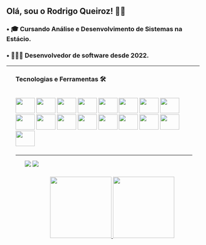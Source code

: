 ## Olá, sou o Rodrigo Queiroz! 👋🏻

### • 🎓 Cursando Análise e Desenvolvimento de Sistemas na Estácio.
### • 👨🏻‍💻 Desenvolvedor de software desde 2022.

<hr size="5" width="100%"><ul>

### Tecnologias e Ferramentas 🛠
<div style="display: inline_block"><br>
  <img height="40" width="50" src="https://cdn.jsdelivr.net/gh/devicons/devicon/icons/java/java-original.svg"/>
  <img height="40" width="50" src="https://cdn.jsdelivr.net/gh/devicons/devicon/icons/spring/spring-original.svg"/>
  <img height="40" width="50" src="https://cdn.jsdelivr.net/gh/devicons/devicon/icons/quarkus/quarkus-original.svg"/>
  <img height="40" width="50" src="https://cdn.jsdelivr.net/gh/devicons/devicon/icons/swagger/swagger-original.svg"/>
  <img height="40" width="50" src="https://cdn.jsdelivr.net/gh/devicons/devicon/icons/postgresql/postgresql-original.svg"/>
  <img height="40" width="50" src="https://cdn.jsdelivr.net/gh/devicons/devicon/icons/mysql/mysql-original.svg"/>
  <img height="40" width="50" src="https://cdn.jsdelivr.net/gh/devicons/devicon/icons/mongodb/mongodb-original.svg"/>
  <img height="40" width="50" src="https://cdn.jsdelivr.net/gh/devicons/devicon/icons/angular/angular-original.svg"/>
  <img height="40" width="50" src="https://cdn.jsdelivr.net/gh/devicons/devicon/icons/typescript/typescript-original.svg"/>
  <img height="40" width="50" src="https://cdn.jsdelivr.net/gh/devicons/devicon/icons/javascript/javascript-original.svg"/>
  <img height="40" width="50" src="https://cdn.jsdelivr.net/gh/devicons/devicon/icons/html5/html5-original.svg"/>
  <img height="40" width="50" src="https://cdn.jsdelivr.net/gh/devicons/devicon/icons/css3/css3-original.svg"/>
  <img height="40" width="50" src="https://cdn.jsdelivr.net/gh/devicons/devicon/icons/docker/docker-original.svg"/>
  <img height="40" width="50" src="https://cdn.jsdelivr.net/gh/devicons/devicon/icons/linux/linux-original.svg"/>
  <img height="40" width="50" src="https://cdn.jsdelivr.net/gh/devicons/devicon/icons/git/git-original.svg"/>
  <img height="40" width="50" src="https://cdn.jsdelivr.net/gh/devicons/devicon/icons/apache/apache-original.svg"/>
  <img height="40" width="50" src="https://cdn.jsdelivr.net/gh/devicons/devicon/icons/tomcat/tomcat-original.svg"/>
</div>
  
###

<hr size="5" width="96%"><ul>

<div>
  <a href = "mailto:rodrigoq1212@gmail.com"><img src="https://img.shields.io/badge/Gmail-D14836?style=for-the-badge&logo=gmail&logoColor=white" target="_blank"></a>
  <a href="https://www.linkedin.com/in/rodrigo-queiroz-4891701ab/" target="_blank"><img src="https://img.shields.io/badge/-LinkedIn-%230077B5?style=for-the-badge&logo=linkedin&logoColor=white" target="_blank"></a>
</div>

###

<div align="center">
  <a href="https://github.com/rodrigoqueiroz01">
  <img height="160" src="https://github-readme-stats.vercel.app/api?username=rodrigoqueiroz&show_icons=true&theme=dark&include_all_commits=true&count_private=true"/>
  <img height="160" src="https://github-readme-stats.vercel.app/api/top-langs/?username=rodrigoqueiroz01&layout=compact&langs_count=7&theme=dark"/>
</div> 
